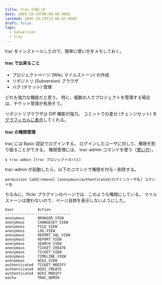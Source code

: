 ```yaml
---
title: trac の使い方
date: 2005-10-29T00:00:00.000Z
lastmod: 2005-10-29T13:06:03.000Z
draft: false
tags:
  - Subversion
  - trac
---
```


trac をインストールしたので、簡単に使い方をメモしておく。

#### trac で出来ること

* プロジェクトページ (Wiki, マイルストーン) の作成
* リポジトリ (Subversion) ブラウザ
* バグ (チケット) 管理

どれも強力な機能だと思う。 特に、複数の人でプロジェクトを管理する場合は、チケット管理が有用そう。

リポジトリブラウザは Diff 機能が強力。 コミットでの差分 (チェンジセット) を[グラフィカルに表示](http://dev.machu.jp:8080/flickr_plugin/trac.cgi/changeset/3)してくれる。

#### trac の権限管理

trac には Basic 認証でログインする。 ログインしたユーザに対して、権限を割り振ることができる。 権限管理には、 trac-admin コマンドを使う（[使い方](http://dev.machu.jp:8080/flickr_plugin/trac.cgi/wiki/TracAdmin)）。

```
$ trac-admin [trac プロジェクトのパス]
```

trac-admin が起動したら、以下のコマンドで権限を付与・削除する。

```
permission [add|remove] [anonymous|authenticated|ログインユーザ名] コマンド名
```

ちなみに、flickr プラグインのページでは、このような権限にしている。 マイルストーンは使わないので、ページ自体を表示しないようにした。

```
User           Action
------------------------------
anonymous      BROWSER_VIEW
anonymous      CHANGESET_VIEW
anonymous      FILE_VIEW
anonymous      LOG_VIEW
anonymous      REPORT_SQL_VIEW
anonymous      REPORT_VIEW
anonymous      SEARCH_VIEW
anonymous      TICKET_CREATE
anonymous      TICKET_VIEW
anonymous      TIMELINE_VIEW
anonymous      WIKI_VIEW
authenticated  TICKET_MODIFY
authenticated  WIKI_CREATE
authenticated  WIKI_MODIFY
machu          TRAC_ADMIN
```
